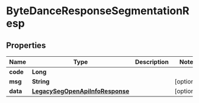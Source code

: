 # ByteDanceResponseSegmentationResp

## Properties
Name | Type | Description | Notes
------------ | ------------- | ------------- | -------------
**code** | **Long** |  | 
**msg** | **String** |  |  [optional]
**data** | [**LegacySegOpenApiInfoResponse**](LegacySegOpenApiInfoResponse.md) |  |  [optional]
